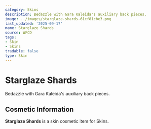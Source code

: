 ```yaml
---
category: Skins
description: Bedazzle with Gara Kaleida's auxiliary back pieces.
image: ../images/starglaze-shards-61cf81cbe3.png
last_updated: '2025-09-17'
name: Starglaze Shards
source: WFCD
tags:
- Skin
- Skins
tradable: false
type: Skin
---
```


# Starglaze Shards

Bedazzle with Gara Kaleida's auxiliary back pieces.

## Cosmetic Information

**Starglaze Shards** is a skin cosmetic item for Skins.

